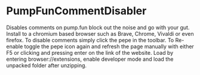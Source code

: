 # PumpFunCommentDisabler
Disables comments on pump.fun block out the noise and go with your gut.
Install to a chromium based browser such as Brave, Chrome, Vivaldi or even firefox.
To disable comments simply click the pepe in the toolbar. To Re-enable toggle the pepe icon again and refresh the page manually with either F5 or clicking and pressing enter on the link of the website.
Load by entering browser://extensions, enable developer mode and load the unpacked folder after unzipping.
